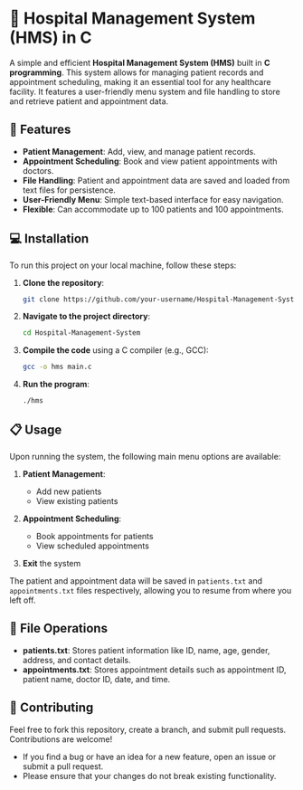 
# 🏥 **Hospital Management System (HMS) in C**

A simple and efficient **Hospital Management System (HMS)** built in **C programming**. This system allows for managing patient records and appointment scheduling, making it an essential tool for any healthcare facility. It features a user-friendly menu system and file handling to store and retrieve patient and appointment data.

## 🚀 **Features**
- **Patient Management**: Add, view, and manage patient records.
- **Appointment Scheduling**: Book and view patient appointments with doctors.
- **File Handling**: Patient and appointment data are saved and loaded from text files for persistence.
- **User-Friendly Menu**: Simple text-based interface for easy navigation.
- **Flexible**: Can accommodate up to 100 patients and 100 appointments.

## 💻 **Installation**

To run this project on your local machine, follow these steps:

1. **Clone the repository**:
   ```bash
   git clone https://github.com/your-username/Hospital-Management-System.git
   ```
   
2. **Navigate to the project directory**:
   ```bash
   cd Hospital-Management-System
   ```

3. **Compile the code** using a C compiler (e.g., GCC):
   ```bash
   gcc -o hms main.c
   ```

4. **Run the program**:
   ```bash
   ./hms
   ```

## 📋 **Usage**

Upon running the system, the following main menu options are available:

1. **Patient Management**:
   - Add new patients
   - View existing patients

2. **Appointment Scheduling**:
   - Book appointments for patients
   - View scheduled appointments

3. **Exit** the system

The patient and appointment data will be saved in `patients.txt` and `appointments.txt` files respectively, allowing you to resume from where you left off.

## 💾 **File Operations**
- **patients.txt**: Stores patient information like ID, name, age, gender, address, and contact details.
- **appointments.txt**: Stores appointment details such as appointment ID, patient name, doctor ID, date, and time.

## 🤝 **Contributing**

Feel free to fork this repository, create a branch, and submit pull requests. Contributions are welcome!

- If you find a bug or have an idea for a new feature, open an issue or submit a pull request.
- Please ensure that your changes do not break existing functionality.

